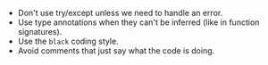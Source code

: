 - Don't use try/except unless we need to handle an error.
- Use type annotations when they can't be inferred (like in function signatures).
- Use the `black` coding style.
- Avoid comments that just say what the code is doing.
